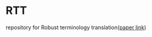 # RTT
repository for Robust terminology translation([paper link](https://aclanthology.org/2023.acl-long.332.pdf))
